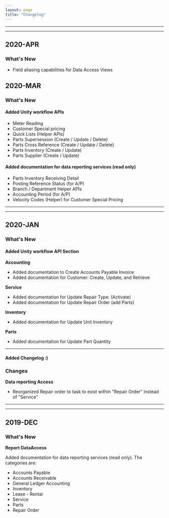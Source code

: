 ```yaml
---
layout: page
title: "Changelog"
---
```


---
---
## 2020-APR
### What's New
* Field aliasing capabilities for Data Access Views


## 2020-MAR
### What's New

#### Added Unity workflow APIs
* Meter Reading
* Customer Special pricing
* Quick Lists (Helper APIs)
* Parts Supersession (Create / Update / Delete)
* Parts Cross Reference (Create / Update / Delete)
* Parts Inventory (Create / Update) 
* Parts Supplier (Create / Update)

#### Added documentation for data reporting services (read only)
* Parts Inventory Receiving Detail
* Posting Reference Status (for A/P)
* Branch / Department Helper APIs
* Accounting Period (for A/P)
* Velocity Codes (Helper) for Customer Special Pricing


---
---

## 2020-JAN
### What's New

#### Added Unity workflow API Section
**Accounting**
 * Added documentation to Create Accounts Payable Invoice
 * Added documentation for Customer: Create, Update, and Retrieve

**Service**
 * Added documentation for Update Repair Type: (Activate)
 * Added documentation for Update Repair Order (add Parts)
	
**Inventory**
 * Added documentation for Update Unit Inventory
	
**Parts**
 * Added documentation for Update Part Quantity

---

#### Added Changelog :)


### Changes

**Data reporting Access**
* Reorganized Repair order to task to exist within "Repair Order" instead of "Service"

---
---

## 2019-DEC
### What's New

**Report DataAccess**


Added documentation for data reporting services (read only). The categories are:

* Accounts Payable
* Accounts Receivable
* General Ledger Accounting
* Inventory
* Lease - Rental
* Service
* Parts
* Repair Order

